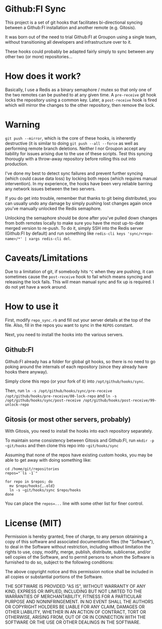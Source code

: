 # Github:FI Sync

This project is a set of git hooks that facilitates bi-directional syncing between a Github:FI installation and another remote (e.g. Gitosis).

It was born out of the need to trial Github:FI at Groupon using a single team, without transitioning all developers and infrastructure over to it.

These hooks could probably be adapted fairly simply to sync between any other two (or more) repositories...

# How does it work?

Basically, I use a Redis as a binary semaphore / mutex so that only one of the two remotes can be pushed to at any given time. A `pre-receive` git hook locks the repository using a common key. Later, a `post-receive` hook is fired which will mirror the changes to the other repository, then remove the lock.

# Warning

`git push --mirror`, which is the core of these hooks, is inherently destructive (it is similar to doing `git push --all --force` as well as performing remote branch deletions. Neither I nor Groupon accept any liability for issues arising due to the use of these scripts. Test this syncing thorougly with a throw-away repository before rolling this out into production.

I've done my best to detect sync failures and prevent further syncing (which could cause data loss) by locking both repos (which requires manual intervention). In my experience, the hooks have been very reliable barring any network issues between the two servers.

If you do get into trouble, remember that thanks to git being distributed, you can usually undo any damage by simply pushing lost changes again once you've manually unlocked the Redis semaphore.

Unlocking the semaphore should be done after you've pulled down changes from both remotes locally to make sure you have the most up-to-date merged version to re-push. To do it, simply SSH into the Redis server (Github:FI by default) and run something like `redis-cli keys 'sync/<repo-name>/*' | xargs redis-cli del`.

# Caveats/Limitations

Due to a limitation of git, if somebody hits `^C` when they are pushing, it can sometimes cause the `post-receive` hook to fail which means syncing and releasing the lock fails. This will mean manual sync and fix up is required. I do not yet have a work around.

# How to use it

First, modify `repo_sync.rb` and fill out your server details at the top of the file. Also, fill in the repos you want to sync in the `REPOS` constant.

Next, you need to install the hooks into the various servers.

## Github:FI

Github:FI already has a folder for global git hooks, so there is no need to go poking around the internals of each repository (since they already have hooks there anyway).

Simply clone this repo (or your fork of it) into `/opt/github/hooks/sync`.

Then, run `ln -s /opt/github/hooks/sync/pre-receive /opt/github/hooks/pre-receive/00-lock-repo` and `ln -s /opt/github/hooks/sync/post-receive /opt/github/hooks/post-receive/99-unlock-repo`

## Gitosis (or most other servers, probably)

With Gitosis, you need to install the hooks into each repository separately.

To maintain some consistency between Gitosis and Github:FI, run `mkdir
-p ~git/hooks` and then clone this repo into `~git/hooks/sync`

Assuming that none of the repos have existing custom hooks, you may be able to get away with doing something like:

    cd /home/git/repositories
    repos="`ls -1`"

    for repo in $repos; do
      mv $repo/hooks{,.old}
      ln -s ~git/hooks/sync $repo/hooks
    done

You can place the `repos=...` line with some other list for finer control.

# License (MIT)

Permission is hereby granted, free of charge, to any person obtaining a copy of this software and associated documentation files (the "Software"), to deal in the Software without restriction, including without limitation the rights to use, copy, modify, merge, publish, distribute, sublicense, and/or sell copies of the Software, and to permit persons to whom the Software is furnished to do so, subject to the following conditions:

The above copyright notice and this permission notice shall be included in all copies or substantial portions of the Software.

THE SOFTWARE IS PROVIDED "AS IS", WITHOUT WARRANTY OF ANY KIND, EXPRESS OR IMPLIED, INCLUDING BUT NOT LIMITED TO THE WARRANTIES OF MERCHANTABILITY, FITNESS FOR A PARTICULAR PURPOSE AND NONINFRINGEMENT. IN NO EVENT SHALL THE AUTHORS OR COPYRIGHT HOLDERS BE LIABLE FOR ANY CLAIM, DAMAGES OR OTHER LIABILITY, WHETHER IN AN ACTION OF CONTRACT, TORT OR OTHERWISE, ARISING FROM, OUT OF OR IN CONNECTION WITH THE SOFTWARE OR THE USE OR OTHER DEALINGS IN THE SOFTWARE.
